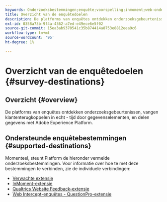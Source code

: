 ```yaml
---
keywords: Onderzoeksbestemmingen;enquête;voorspelling;inmoment;web-onderscheppingsenquêtes;qualtriciteiten
title: Overzicht van de enquêtedoelen
description: De platforms van enquêtes ontdekken onderzoeksgebeurtenissen, vangen klantenterugkoppelen in echt - tijd door gegevenselementen, en delen gegevens met Adobe Experience Platform.
exl-id: 0358a73b-9f4a-4362-a7ed-e49ece6e5f02
source-git-commit: 15ea3ab9370541c35b874414a8753e8812eea9c6
workflow-type: tm+mt
source-wordcount: '95'
ht-degree: 1%

---
```


# Overzicht van de enquêtedoelen {#survey-destinations}

## Overzicht {#overview}

De platforms van enquêtes ontdekken onderzoeksgebeurtenissen, vangen klantenterugkoppelen in echt - tijd door gegevenselementen, en delen gegevens met Adobe Experience Platform.

## Ondersteunde enquêtebestemmingen {#supported-destinations}

Momenteel, steunt Platform de hieronder vermelde onderzoeksbestemmingen. Voor informatie over hoe te met deze bestemmingen te verbinden, zie de individuele verbindingen:

* [Verwachte extensie](./foresee.md)
* [InMoment-extensie](./inmoment.md)
* [Qualtrics Website Feedback-extensie](./qualtrics.md)
* [Web Intercept-enquêtes - QuestionPro-extensie](./web-intercept-surveys.md)
